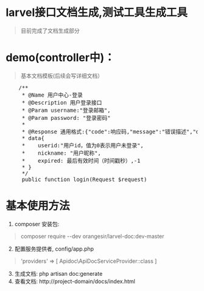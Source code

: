 # larvel接口文档生成,测试工具生成工具
> 目前完成了文档生成部分


# demo(controller中)：
> 基本文档模板(后续会写详细文档）
<pre>
    /**
     * @Name 用户中心-登录
     * @Description 用户登录接口
     * @Param username:"登录邮箱",
     * @Param password: "登录密码"
     *
     * @Response 通用格式:{"code":响应码,"message":"错误描述","data":{}}
     * data{
     *    userid:"用户id，值为0表示用户未登录",
     *    nickname: "用户昵称",
     *    expired: 最后有效时间（时间戳秒）,-1
     * }
     */
     public function login(Request $request)
</pre>

# 基本使用方法
1. composer 安装包:
  > composer require --dev orangesir/larvel-doc:dev-master
2. 配置服务提供者, config/app.php
  > 'providers' => [ Apidoc\ApiDocServiceProvider::class ]
3. 生成文档:
  php artisan doc:generate
4. 查看文档: http://project-domain/docs/index.html